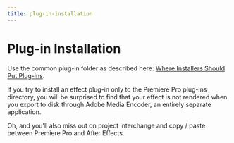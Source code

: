 ```yaml
---
title: plug-in-installation
---
```

# Plug-in Installation

Use the common plug-in folder as described here: [Where Installers Should Put Plug-ins](../../intro/where-installers-should-put-plug-ins).

If you try to install an effect plug-in only to the Premiere Pro plug-ins directory, you will be surprised to find that your effect is not rendered when you export to disk through Adobe Media Encoder, an entirely separate application.

Oh, and you'll also miss out on project interchange and copy / paste between Premiere Pro and After Effects.
